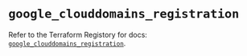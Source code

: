 # `google_clouddomains_registration`

Refer to the Terraform Registory for docs: [`google_clouddomains_registration`](https://registry.terraform.io/providers/hashicorp/google-beta/5.21.0/docs/resources/google_clouddomains_registration).
